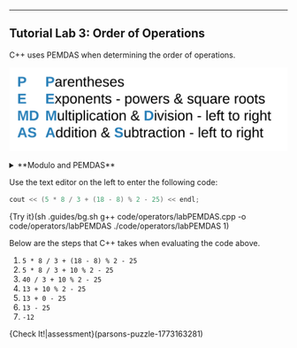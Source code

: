 ---

## Tutorial Lab 3: Order of Operations

C++ uses PEMDAS when determining the order of operations.

![.guides/img/PEMDAS](.guides/img/PEMDAS.png)

<details><summary>**Modulo and PEMDAS**</summary>Since modulo is based on division, modulo operations happen at the time of multiplication and division, going from left to right.</details>

Use the text editor on the left to enter the following code:

```c++
cout << (5 * 8 / 3 + (18 - 8) % 2 - 25) << endl;
```

{Try it}(sh .guides/bg.sh g++ code/operators/labPEMDAS.cpp -o code/operators/labPEMDAS ./code/operators/labPEMDAS 1)

Below are the steps that C++ takes when evaluating the code above.
1) `5 * 8 / 3 + (18 - 8) % 2 - 25`
1) `5 * 8 / 3 + 10 % 2 - 25`
1) `40 / 3 + 10 % 2 - 25`
1) `13 + 10 % 2 - 25`
1) `13 + 0 - 25`
1) `13 - 25`
1) `-12`

{Check It!|assessment}(parsons-puzzle-1773163281)
